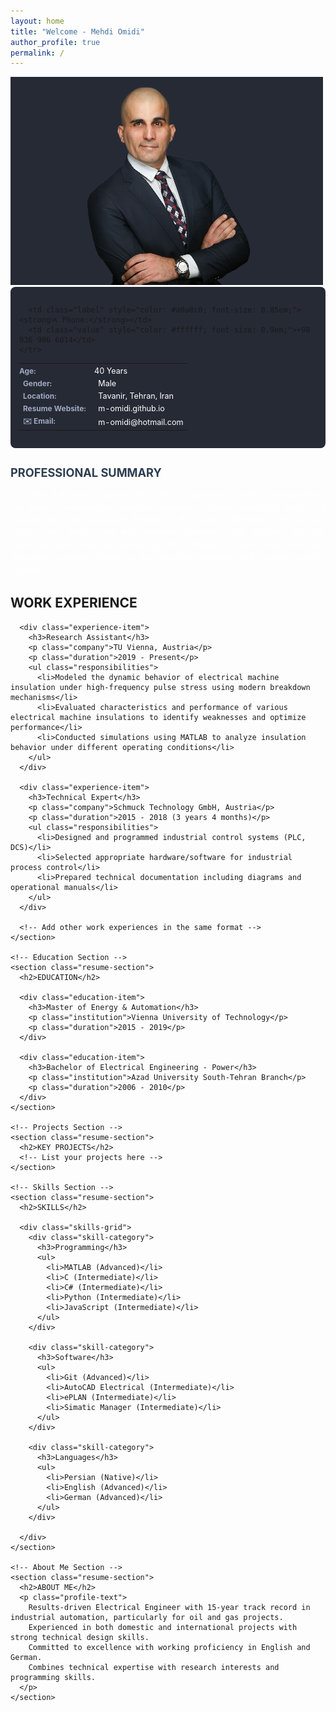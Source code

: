 ```yaml
---
layout: home
title: "Welcome - Mehdi Omidi"
author_profile: true
permalink: /
---
```

<div class="resume-container">
<aside class="sidebar">
<img src="/assets/images/profile.png" alt="Profile" class="profile-image">



<div class="personal-info" style="background-color: #262a35; padding: 1em; border-radius: 8px; margin-bottom: 2em;">
  <table class="info-table" style="width: 100%; border-collapse: collapse;">
    <tr>
      <td class="label" style="width: 120px; padding: 0.3em 0; color: #a0a8c0; font-size: 0.85em;"><strong>Age:</strong></td>
      <td class="value" style="padding: 0.3em 0; color: #ffffff; font-size: 0.9em;">40 Years</td>
    </tr>
    <tr>
      <td class="label" style="color: #a0a8c0; font-size: 0.85em;"><strong>Gender:</strong></td>
      <td class="value" style="color: #ffffff; font-size: 0.9em;">Male</td>
    </tr>
    <tr>
      <td class="label" style="color: #a0a8c0; font-size: 0.85em;"><strong>Location:</strong></td>
      <td class="value" style="color: #ffffff; font-size: 0.9em;">Tavanir, Tehran, Iran</td>
    </tr>
        <tr>
      <td class="label" style="color: #a0a8c0; font-size: 0.85em;"><strong>Resume Website:</strong></td>
      <td class="value" style="color: #ffffff; font-size: 0.9em;">m-omidi.github.io</td>
    </tr>
    <tr>
  <tr>
  <td class="label" style="color: #a0a8c0; font-size: 0.85em;"><strong>✉️ Email:</strong></td>
  <td class="value" style="color: #ffffff; font-size: 0.9em; white-space: nowrap;">m-omidi@hotmail.com</td>
</tr>

      <td class="label" style="color: #a0a8c0; font-size: 0.85em;"><strong>📞 Phone:</strong></td>
      <td class="value" style="color: #ffffff; font-size: 0.9em;">+98 936 906 6014</td>
    </tr>
  </table>
</div>
  </aside>
  
  <main class="content">
<section class="resume-section">
  <h2 style="margin-bottom: 0.8em; font-size: 1.3em; color: #2c3e50;">PROFESSIONAL SUMMARY</h2>
  <p class="profile-text" style="text-align: justify; 
    text-justify: inter-word;
    line-height: 1.6;
    margin: 0 auto;
    max-width: 100%;
    word-spacing: -0.05em;
    hyphens: auto;
    font-size: 0.9em;
    color: #ffffff;">
    Innovative Automation Engineer with a strong background in electrical engineering and hands-on experience in industrial automation systems, particularly within oil & gas and petrochemical projects. Proficient in PLC systems (Siemens S7-400 series), control panel design, and documentation (Drawings, loop diagrams, I/O list). Passionate about merging engineering with software to create custom tools and streamline workflows. Known for fast execution, precision, and a problem-solving mindset.
  </p>
</section>
    <!-- Work Experience Section -->
    <section class="resume-section">
      <h2>WORK EXPERIENCE</h2>
      
      <div class="experience-item">
        <h3>Research Assistant</h3>
        <p class="company">TU Vienna, Austria</p>
        <p class="duration">2019 - Present</p>
        <ul class="responsibilities">
          <li>Modeled the dynamic behavior of electrical machine insulation under high-frequency pulse stress using modern breakdown mechanisms</li>
          <li>Evaluated characteristics and performance of various electrical machine insulations to identify weaknesses and optimize performance</li>
          <li>Conducted simulations using MATLAB to analyze insulation behavior under different operating conditions</li>
        </ul>
      </div>

      <div class="experience-item">
        <h3>Technical Expert</h3>
        <p class="company">Schmuck Technology GmbH, Austria</p>
        <p class="duration">2015 - 2018 (3 years 4 months)</p>
        <ul class="responsibilities">
          <li>Designed and programmed industrial control systems (PLC, DCS)</li>
          <li>Selected appropriate hardware/software for industrial process control</li>
          <li>Prepared technical documentation including diagrams and operational manuals</li>
        </ul>
      </div>

      <!-- Add other work experiences in the same format -->
    </section>

    <!-- Education Section -->
    <section class="resume-section">
      <h2>EDUCATION</h2>
      
      <div class="education-item">
        <h3>Master of Energy & Automation</h3>
        <p class="institution">Vienna University of Technology</p>
        <p class="duration">2015 - 2019</p>
      </div>

      <div class="education-item">
        <h3>Bachelor of Electrical Engineering - Power</h3>
        <p class="institution">Azad University South-Tehran Branch</p>
        <p class="duration">2006 - 2010</p>
      </div>
    </section>

    <!-- Projects Section -->
    <section class="resume-section">
      <h2>KEY PROJECTS</h2>
      <!-- List your projects here -->
    </section>

    <!-- Skills Section -->
    <section class="resume-section">
      <h2>SKILLS</h2>
      
      <div class="skills-grid">
        <div class="skill-category">
          <h3>Programming</h3>
          <ul>
            <li>MATLAB (Advanced)</li>
            <li>C (Intermediate)</li>
            <li>C# (Intermediate)</li>
            <li>Python (Intermediate)</li>
            <li>JavaScript (Intermediate)</li>
          </ul>
        </div>

        <div class="skill-category">
          <h3>Software</h3>
          <ul>
            <li>Git (Advanced)</li>
            <li>AutoCAD Electrical (Intermediate)</li>
            <li>ePLAN (Intermediate)</li>
            <li>Simatic Manager (Intermediate)</li>
          </ul>
        </div>

        <div class="skill-category">
          <h3>Languages</h3>
          <ul>
            <li>Persian (Native)</li>
            <li>English (Advanced)</li>
            <li>German (Advanced)</li>
          </ul>
        </div>

      </div>
    </section>

    <!-- About Me Section -->
    <section class="resume-section">
      <h2>ABOUT ME</h2>
      <p class="profile-text">
        Results-driven Electrical Engineer with 15-year track record in industrial automation, particularly for oil and gas projects. 
        Experienced in both domestic and international projects with strong technical design skills. 
        Committed to excellence with working proficiency in English and German. 
        Combines technical expertise with research interests and programming skills.
      </p>
    </section>
  </main>
</div>
